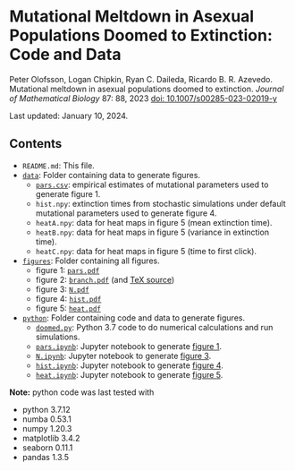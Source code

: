 # Mutational Meltdown in Asexual Populations Doomed to Extinction: Code and Data

Peter Olofsson, Logan Chipkin, Ryan C. Daileda, Ricardo B. R. Azevedo. Mutational meltdown in asexual populations doomed to extinction.
*Journal of Mathematical Biology* 87: 88, 2023 [doi: 10.1007/s00285-023-02019-y](https://doi.org/10.1007/s00285-023-02019-y)

Last updated: January 10, 2024.

## Contents

* `README.md`: This file.
* [`data`](data): Folder containing data to generate figures.
    * [`pars.csv`](data/pars.csv): empirical estimates of mutational parameters used to generate
      figure 1.
    * `hist.npy`: extinction times from stochastic simulations under default
      mutational parameters used to generate figure 4.
    * `heatA.npy`: data for heat maps in figure 5 (mean extinction time).
    * `heatB.npy`: data for heat maps in figure 5 (variance in extinction time).
    * `heatC.npy`: data for heat maps in figure 5 (time to first click).
* [`figures`](figures): Folder containing all figures.
    * figure 1: [`pars.pdf`](figures/pars.pdf)
    * figure 2: [`branch.pdf`](figures/branch.pdf) (and [TeX source](figures/branch.tex))
    * figure 3: [`N.pdf`](figures/N.pdf)
    * figure 4: [`hist.pdf`](figures/hist.pdf)
    * figure 5: [`heat.pdf`](figures/heat.pdf)
* [`python`](python): Folder containing code and data to generate figures.
    * [`doomed.py`](python/doomed.py): Python 3.7 code to do numerical calculations and run simulations.
    * [`pars.ipynb`](python/pars.ipynb): Jupyter notebook to generate [figure 1](figures/pars.pdf).
    * [`N.ipynb`](python/N.ipynb): Jupyter notebook to generate [figure 3](figures/N.pdf).
    * [`hist.ipynb`](python/hist.ipynb): Jupyter notebook to generate [figure 4](figures/hist.pdf).
    * [`heat.ipynb`](python/heat.ipynb): Jupyter notebook to generate [figure
      5](figures/heat.pdf).

**Note:** python code was last tested with
* python 3.7.12
* numba 0.53.1
* numpy 1.20.3
* matplotlib 3.4.2
* seaborn 0.11.1
* pandas 1.3.5
